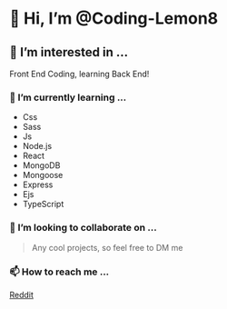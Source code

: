 # 👋 Hi, I’m **@Coding-Lemon8**
## 👀 I’m interested in ...
Front End Coding, learning Back End!
### 🌱 I’m currently learning ...
- Css
- Sass
- Js
- Node.js
- React
- MongoDB
- Mongoose
- Express
- Ejs
- TypeScript
### 💞️ I’m looking to collaborate on ...
> Any cool projects, so feel free to DM me
### 📫 How to reach me ...
[Reddit](https://www.reddit.com/user/Coding-Lemon8)


